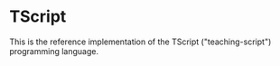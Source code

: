 # TScript
This is the reference implementation of the TScript ("teaching-script") programming language.
